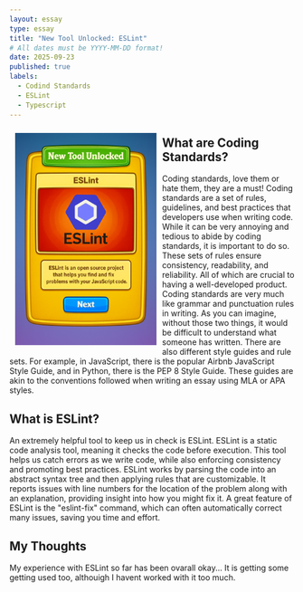 ```yaml
---
layout: essay
type: essay
title: "New Tool Unlocked: ESLint"
# All dates must be YYYY-MM-DD format!
date: 2025-09-23
published: true
labels:
  - Codind Standards
  - ESLint
  - Typescript
---
```

<img src ="../img/code-standard-reflection/item-unlockedv2.png" alt="ESLint Card item unlocked" style ="float: left; margin: 10px; width: 250px;" />

## What are Coding Standards?

Coding standards, love them or hate them, they are a must! Coding standards are a set of rules, guidelines, and best practices that developers use when writing code. While it can be very annoying and tedious to abide by coding standards, it is important to do so. These sets of rules ensure consistency, readability, and reliability. All of which are crucial to having a well-developed product.
Coding standards are very much like grammar and punctuation rules in writing. As you can imagine, without those two things, it would be difficult to understand what someone has written. There are also different style guides and rule sets. For example, in JavaScript, there is the popular Airbnb JavaScript Style Guide, and in Python, there is the PEP 8 Style Guide. These guides are akin to the conventions followed when writing an essay using MLA or APA styles. 

## What is ESLint?

An extremely helpful tool to keep us in check is ESLint. ESLint is a static code analysis tool, meaning it checks the code before execution. This tool helps us catch errors as we write code, while also enforcing consistency and promoting best practices. ESLint works by parsing the code into an abstract syntax tree and then applying rules that are customizable. It reports issues with line numbers for the location of the problem along with an explanation, providing insight into how you might fix it. A great feature of ESLint is the "eslint-fix" command, which can often automatically correct many issues, saving you time and effort.

## My Thoughts

My experience with ESLint so far has been ovarall okay... It is getting some getting used too, althouigh I havent worked with it too much. 